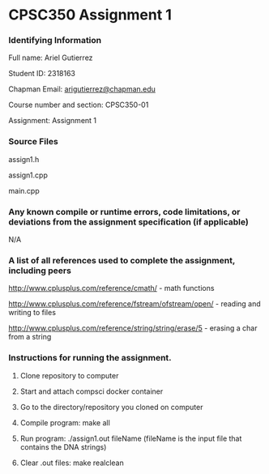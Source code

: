 # CPSC350 Assignment 1


### Identifying Information
Full name: Ariel Gutierrez

Student ID: 2318163

Chapman Email: arigutierrez@chapman.edu

Course number and section: CPSC350-01

Assignment: Assignment 1

### Source Files
assign1.h

assign1.cpp

main.cpp

### Any known compile or runtime errors, code limitations, or deviations from the assignment specification (if applicable)
N/A

### A list of all references used to complete the assignment, including peers
http://www.cplusplus.com/reference/cmath/ - math functions

http://www.cplusplus.com/reference/fstream/ofstream/open/ - reading and writing to files

http://www.cplusplus.com/reference/string/string/erase/5 - erasing a char from a string

### Instructions for running the assignment.
1. Clone repository to computer

2. Start and attach compsci docker container

3. Go to the directory/repository you cloned on computer

4. Compile program: make all

5. Run program: ./assign1.out fileName (fileName is the input file that contains
the DNA strings)

6. Clear .out files: make realclean 


